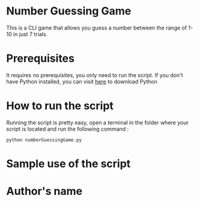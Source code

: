 # Number Guessing Game

This is a CLI game that allows you guess a number between the range of 1- 10 in just 7 trials.

# Prerequisites

It requires no prerequisites, you only need to run the script. If you don't have Python installed, you can visit [here](https://www.python.org/downloads/) to download Python

# How to run the script

Running the script is pretty easy, open a terminal in the folder where your script is located and run the following command :

`python numberGuessingGame.py`

# Sample use of the script



# Author's name
